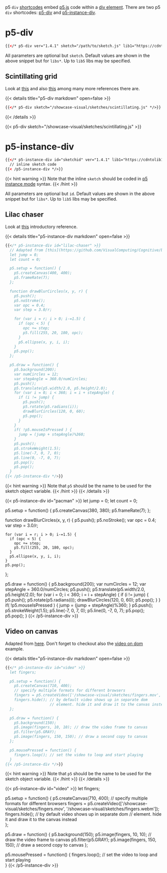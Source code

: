 p5 `div` [shortcodes](https://gohugo.io/content-management/shortcodes/) embed [p5.js](https://p5js.org/) code within a [div element](https://developer.mozilla.org/en-US/docs/Web/HTML/Element/div). There are two p5 `div` shortcodes: [p5-div](#p5-div) and [p5-instance-div](#p5-instance-div).

# p5-div

```html
{{</* p5-div ver="1.4.1" sketch="/path/to/sketch.js" lib1="https://cdntolib1/lib1.js" */>}}
```

All parameters are optional but `sketch`. Default values are shown in the above snippet but for `libs*`. Up to `lib5` libs may be specified.

## Scintillating grid

Look at [this](https://mathworld.wolfram.com/ScintillatingGridIllusion.html) and also [this](https://www.illusionsindex.org/i/scintillating-grid) among many more references there are.

{{< details title="p5-div markdown" open=false >}}

```html
{{</* p5-div sketch="/showcase-visual/sketches/scintillating.js" */>}}
```

{{< /details >}}

{{< p5-div sketch="/showcase-visual/sketches/scintillating.js" >}}

# p5-instance-div

```html
{{</* p5-instance-div id="sketchid" ver="1.4.1" lib1="https://cdntolib1/lib1.js" >}}
  // inline sketch code
{{< /p5-instance-div */>}}
```

{{< hint warning >}}
Note that the inline `sketch` should be coded in [p5 instance mode](https://github.com/processing/p5.js/wiki/Global-and-instance-mode) syntax.
{{< /hint >}}

All parameters are optional but `id`. Default values are shown in the above snippet but for `libs*`. Up to `lib5` libs may be specified.

## Lilac chaser

Look at [this](https://en.wikipedia.org/wiki/Lilac_chaser) introductory reference.

{{< details title="p5-instance-div markdown" open=false >}}

```js
{{</* p5-instance-div id="lilac-chaser" >}}
  // Adapted from [this](https://github.com/VisualComputing/Cognitive/blob/gh-pages/sketches/lilacChaser.js)
  let jump = 0;
  let count = 0;

  p5.setup = function() {
    p5.createCanvas(400, 400);
    p5.frameRate(7);
  };

  function drawBlurCircles(x, y, r) {
    p5.push();
    p5.noStroke();
    var opc = 0.4;
    var step = 3.0/r;

    for (var i = r; i > 0; i-=1.5) {
      if (opc < 5) {
        opc += step;
        p5.fill(255, 20, 180, opc);
      }
      p5.ellipse(x, y, i, i);
    }
    p5.pop();
  };

  p5.draw = function() {
    p5.background(200);
    var numCircles = 12;
    var stepAngle = 360.0/numCircles;
    p5.push();
    p5.translate(p5.width/2.0, p5.height/2.0);
    for (var i = 0; i < 360; i = i + stepAngle) {
      if (i != jump) {
        p5.push();
        p5.rotate(p5.radians(i));
        drawBlurCircles(120, 0, 60);
        p5.pop();
      }
    }
    if( !p5.mouseIsPressed ) {
      jump = (jump + stepAngle)%360;
    }
    p5.push();
    p5.strokeWeight(1.5);
    p5.line(-7, 0, 7, 0);
    p5.line(0, -7, 0, 7);
    p5.pop();
    p5.pop();
  }
{{< /p5-instance-div */>}}
```

{{< hint warning >}}
Note that `p5` should be the name to be used for the sketch object variable.
{{< /hint >}}
{{< /details >}}

{{< p5-instance-div id="pacman" >}}
let jump = 0;
let count = 0;

p5.setup = function() {
p5.createCanvas(380, 380);
p5.frameRate(7);
};

function drawBlurCircles(x, y, r) {
p5.push();
p5.noStroke();
var opc = 0.4;
var step = 3.0/r;

    for (var i = r; i > 0; i-=1.5) {
      if (opc < 5) {
        opc += step;
        p5.fill(255, 20, 180, opc);
      }
      p5.ellipse(x, y, i, i);
    }
    p5.pop();

};

p5.draw = function() {
p5.background(200);
var numCircles = 12;
var stepAngle = 360.0/numCircles;
p5.push();
p5.translate(p5.width/2.0, p5.height/2.0);
for (var i = 0; i < 360; i = i + stepAngle) {
if (i != jump) {
p5.push();
p5.rotate(p5.radians(i));
drawBlurCircles(120, 0, 60);
p5.pop();
}
}
if( !p5.mouseIsPressed ) {
jump = (jump + stepAngle)%360;
}
p5.push();
p5.strokeWeight(1.5);
p5.line(-7, 0, 7, 0);
p5.line(0, -7, 0, 7);
p5.pop();
p5.pop();
}
{{< /p5-instance-div >}}

## Video on canvas

Adapted from [here](https://p5js.org/examples/dom-video-canvas.html). Don't forget to checkout also the [video on dom](https://p5js.org/examples/dom-video.html) example.

{{< details title="p5-instance-div markdown" open=false >}}

```js
{{</* p5-instance-div id="video" >}}
  let fingers;

  p5.setup = function() {
    p5.createCanvas(710, 400);
    // specify multiple formats for different browsers
    fingers = p5.createVideo(['/showcase-visual/sketches/fingers.mov', '/showcase-visual/sketches/fingers.webm']);
    fingers.hide(); // by default video shows up in separate dom
                    // element. hide it and draw it to the canvas instead
  };

  p5.draw = function() {
    p5.background(150);
    p5.image(fingers, 10, 10); // draw the video frame to canvas
    p5.filter(p5.GRAY);
    p5.image(fingers, 150, 150); // draw a second copy to canvas
  };

  p5.mousePressed = function() {
    fingers.loop(); // set the video to loop and start playing
  }
{{< /p5-instance-div */>}}
```

{{< hint warning >}}
Note that `p5` should be the name to be used for the sketch object variable.
{{< /hint >}}
{{< /details >}}

{{< p5-instance-div id="video" >}}
let fingers;

p5.setup = function() {
p5.createCanvas(710, 400);
// specify multiple formats for different browsers
fingers = p5.createVideo(['/showcase-visual/sketches/fingers.mov', '/showcase-visual/sketches/fingers.webm']);
fingers.hide(); // by default video shows up in separate dom
// element. hide it and draw it to the canvas instead  
 };

p5.draw = function() {
p5.background(150);
p5.image(fingers, 10, 10); // draw the video frame to canvas
p5.filter(p5.GRAY);
p5.image(fingers, 150, 150); // draw a second copy to canvas
};

p5.mousePressed = function() {
fingers.loop(); // set the video to loop and start playing  
 }
{{< /p5-instance-div >}}
